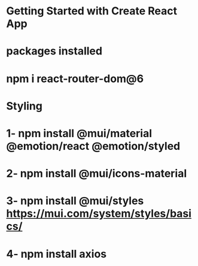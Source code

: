 # Getting Started with Create React App


# packages installed
# npm i react-router-dom@6
 
# Styling
# 1- npm install @mui/material @emotion/react @emotion/styled
# 2- npm install @mui/icons-material 
# 3- npm install @mui/styles       https://mui.com/system/styles/basics/
# 4- npm install axios





 